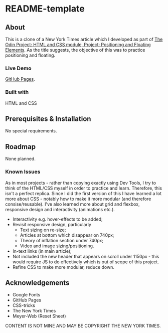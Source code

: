 # README-template

## About

This is a clone of a New York Times article which I developed as part of [The Odin Project: HTML and CSS module, Project: Positioning and Floating Elements](https://www.theodinproject.com/paths/full-stack-javascript/courses/html-and-css/lessons/positioning-and-floating-elements). As the title suggests, the objective of this was to practice positioning and floating.

### Live Demo

[GitHub Pages](https://kath-ldn.github.io/nyt-article/).

### Built with

HTML and CSS

## Prerequisites & Installation

No special requirements.

## Roadmap

None planned.

### Known Issues

As in most projects - rather than copying exactly using Dev Tools, I try to think of the HTML/CSS myself in order to practice and learn. Therefore, this isn't a perfect replica. Since I did the first version of this I have learned a lot more about CSS - notably how to make it more modular (and therefore consise/reusable). I've also learned more about grid and flexbox, responsive design and interactivity (animations etc.). 

* Interactivity e.g. hover-effects to be added;
* Revisit responsive design, particularly
    * Text sizing on re-size;
    * Articles at bottom  which disappear on 740px;
    * Theory of inflation section under 740px;
    * Video and image sizing/positioning.
* In-text links (in main article);
* Not included the new header that appears on scroll under 1150px - this would require JS to do effectively which is out of scope of this project.
* Refine CSS to make more modular, reduce down.

## Acknowledgements

* Google Fonts
* GitHub Pages
* CSS-tricks
* The New York Times
* Meyer-Web (Reset Sheet)

CONTENT IS NOT MINE AND MAY BE COPYRIGHT THE NEW YORK TIMES.